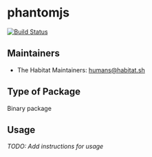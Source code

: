 # phantomjs

[![Build Status](https://dev.azure.com/chefcorp-partnerengineering/Chef%20Base%20Plans/_apis/build/status/chef-base-plans.phantomjs?branchName=master)](https://dev.azure.com/chefcorp-partnerengineering/Chef%20Base%20Plans/_build/latest?definitionId=178&branchName=master)

## Maintainers

* The Habitat Maintainers: <humans@habitat.sh>

## Type of Package

Binary package

## Usage

*TODO: Add instructions for usage*
